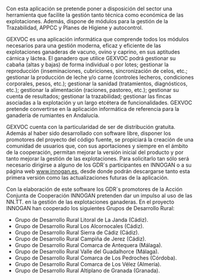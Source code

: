 Con esta aplicación se pretende poner a disposición del sector una herramienta que facilite la gestión tanto técnica como económica de las explotaciones. Además, dispone de módulos para la gestión de la Trazabilidad, APPCC y Planes de Higiene y autocontrol.

GEXVOC es una aplicación informática que comprende todos los módulos necesarios para una gestión moderna, eficaz y eficiente de las explotaciones ganaderas de vacuno, ovino y caprino, en sus aptitudes cárnica y láctea. El ganadero que utilice GEXVOC podrá gestionar su cabaña (altas y bajas) de forma individual o por lotes; gestionar la reproducción (inseminaciones, cubriciones, sincronización de celos, etc.; gestionar la producción de leche y/o carne (controles lecheros, condiciones corporales, pesos, etc.); gestionar la sanidad (tratamientos, diagnósticos, etc.); gestionar la alimentación (raciones, pastoreo, etc.); gestionar su cuenta de resultados; gestionar la trazabilidad; gestionar las fincas asociadas a la explotación y un largo etcétera de funcionalidades. GEXVOC pretende convertirse en la aplicación informática de referencia para la ganadería de rumiantes en Andalucía.

GEXVOC cuenta con la particularidad de ser de distribución gratuita. Además al haber sido desarrollado con software libre, disponer los promotores del proyecto del código fuente, se propiciará la creación de una comunidad de usuarios que, con sus aportaciones y siempre en el ámbito de la cooperación, permitan mejorar la versión inicial del producto y por tanto mejorar la gestión de las explotaciones. Para solicitarlo tan sólo será necesario dirigirse a alguno de los GDR`s participantes en INNOGAN o a su página web www.innogan.es, desde donde podrán descargarse tanto esta primera versión como las actualizaciones futuras de la aplicación.

Con la elaboración de este software los GDR`s promotores de la Acción Conjunta de Cooperación INNOGAN pretenden dar un impulso al uso de las NN.TT. en la gestión de las explotaciones ganaderas. En el proyecto INNOGAN han cooperado los siguientes Grupos de Desarrollo Rural:

- Grupo de Desarrollo Rural Litoral de La Janda (Cádiz).
- Grupo de Desarrollo Rural Los Alcornocales (Cádiz).
- Grupo de Desarrollo Rural Sierra de Cádiz (Cádiz).
- Grupo de Desarrollo Rural Campiña de Jerez (Cádiz).
- Grupo de Desarrollo Rural Comarca de Antequera (Málaga).
- Grupo de Desarrollo Rural Valle del Guadalhorce (Málaga).
- Grupo de Desarrollo Rural Comarca de Los Pedroches (Córdoba).
- Grupo de Desarrollo Rural Comarca de Los Vélez (Almería).
- Grupo de Desarrollo Rural Altiplano de Granada (Granada).